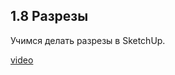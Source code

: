 ## 1.8 Разрезы

Учимся делать разрезы в SketchUp.

[video](https://player.softculture.cc/embed/online/SKC/SKC_34.19.01_L5-1_T_Sections)